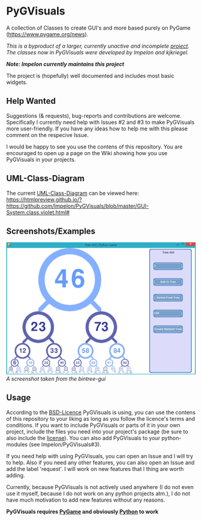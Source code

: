 # PyGVisuals
A collection of Classes to create GUI's and more based purely on PyGame (https://www.pygame.org/news).

_This is a byproduct of a larger, currently unactive and incomplete [project](https://github.com/AlinaGri/CoolesSpiel). 
The classes now in PyGVisuals were developed by Impelon and kjkriegel._

___Note: Impelon currently maintains this project___

The project is (hopefully) well documented and includes most basic widgets. 

## Help Wanted
Suggestions (& requests), bug-reports and contributions are welcome. Specifically I currently need help with Issues #2 and #3 to make PyGVisuals more user-friendly. If you have any ideas how to help me with this please comment on the respecive Issue.

I would be happy to see you use the contens of this repository. You are encouraged to open up a page on the Wiki showing how you use PyGVisuals in your projects.

## UML-Class-Diagram
The current [UML-Class-Diagram](GUI-System.class.violet.html) can be viewed here: https://htmlpreview.github.io/?https://github.com/Impelon/PyGVisuals/blob/master/GUI-System.class.violet.html#

## Screenshots/Examples
![bintree-gui](pygvisuals/examples/bintree-gui/screenshot.png)
_A screenshot taken from the bintree-gui_

## Usage
According to the [BSD-Licence](LICENSE) PyGVisuals is using, you can use the contens of this repository to your liking as long as you follow the licence's terms and conditions. If you want to include PyGVisuals or parts of it in your own project, include the files you need into your project's package (be sure to also include the [license](LICENSE)). You can also add PyGVisuals to your python-modules (see Impelon/PyGVisuals#3).

If you need help with using PyGVisuals, you can open an Issue and I will try to help.
Also if you need any other features, you can also open an Issue and add the label 'request'. I will work on new features that I thing are worth adding. 

Currently, because PyGVisuals is not actively used anywhere (I do not even use it myself, because I do not work on any python projects atm.), I do not have much motivation to add new features without any reasons.

__PyGVisuals requires [PyGame](https://www.pygame.org/news) and obviously [Python](https://www.python.org/) to work__
